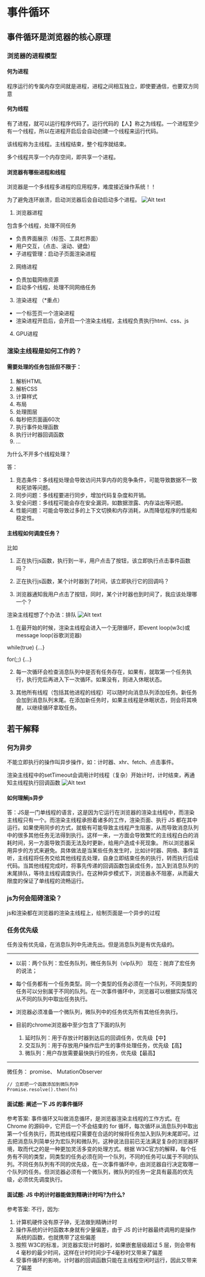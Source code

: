# 事件循环

## 事件循环是浏览器的核心原理

### 浏览器的进程模型

#### 何为进程

程序运行的专属内存空间就是进程，进程之间相互独立，即使要通信，也要双方同意

#### 何为线程

有了进程，就可以运行程序代码了。运行代码的【人】称之为线程。一个进程至少有一个线程，所以在进程开启后会自动创建一个线程来运行代码。

该线程称为主线程。主线程结束，整个程序就结束。

多个线程共享一个内存空间，即共享一个进程。

#### 浏览器有哪些进程和线程

浏览器是一个多线程多进程的应用程序，难度接近操作系统！！

为了避免连环崩溃，启动浏览器后会自动启动多个进程。
![Alt text](image.png)

1. 浏览器进程

包含多个线程，处理不同任务

  + 负责界面展示（标签、工具栏界面）
  + 用户交互，（点击、滚动、键盘）
  + 子进程管理：启动子页面渲染进程

2. 网络进程

  + 负责加载网络资源
  + 启动多个线程，处理不同网络任务

3. 渲染进程 （*重点）

  + 一个标签页一个渲染进程
  + 渲染进程开启后，会开启一个渲染主线程，主线程负责执行html、css、js

4. GPU进程

### 渲染主线程是如何工作的？

#### 需要处理的任务包括但不限于：

  1. 解析HTML
  2. 解析CSS
  3. 计算样式
  4. 布局
  5. 处理图层
  6. 每秒把页面画60次
  7. 执行事件处理函数
  8. 执行计时器回调函数
  9. ...

  为什么不开多个线程处理？

答：
1. 竞态条件：多线程处理会导致访问共享内存的竞争条件，可能导致数据不一致和死锁等问题。
2. 同步问题：多线程要进行同步，增加代码复杂度和开销。
3. 安全问题：多线程可能会存在安全漏洞，如数据泄露、内存溢出等问题。
4. 性能问题：可能会导致过多的上下文切换和内存消耗，从而降低程序的性能和稳定性。

#### 主线程如何调度任务？

比如

1. 正在执行js函数，执行到一半，用户点击了按钮，该立即执行点击事件函数吗？

2. 正在执行js函数，某个计时器到了时间，该立即执行它的回调吗？

3. 浏览器通知我用户点击了按钮，同时，某个计时器也到时间了，我应该处理哪一个？ 

渲染主线程想了个办法：排队
![Alt text](image-1.png)

1. 在最开始的时候，渲染主线程会进入一个无限循环，即event loop(w3c)或message loop(谷歌浏览器)

while(true) {...}

for(;;) {...}

2. 每一次循环会检查消息队列中是否有任务存在，如果有，就取第一个任务执行，执行完后再进入下一次循环。如果没有，则进入休眠状态。

3. 其他所有线程（包括其他进程的线程）可以随时向消息队列添加任务。新任务会加到消息队列末尾。在添加新任务时，如果主线程是休眠状态，则会将其唤醒，以继续循环拿取任务。

## 若干解释

### 何为异步

 不能立即执行的操作叫异步操作，如：计时器、xhr、fetch、点击事件。

渲染主线程中的setTimeout会调用计时线程（复杂）开始计时，计时结束，再通知主线程执行回调函数
![Alt text](image-2.png)

#### 如何理解js异步

答：JS是一门单线程的语言，这是因为它运行在浏览器的渲染主线程中，而渲染主线程只有一个。而渲染主线程承担着诸多的工作，渲染页面、执行 JS 都在其中运行。如果使用同步的方式，就极有可能导致主线程产生阻塞，从而导致消息队列中的很多其他任务无法得到执行。这样一来，一方面会导致繁忙的主线程白白的消耗时间，另一方面导致页面无法及时更新，给用户造成卡死现象。
所以浏览器采用异步的方式来避免。具体做法是当某些任务发生时，比如计时器、网络、事件监听，主线程将任务交给其他线程去处理，自身立即结束任务的执行，转而执行后续代码。当其他线程完成时，将事先传递的回调函数包装成任务，加入到消息队列的末尾排队，等待主线程调度执行。在这种异步模式下，浏览器永不阻塞，从而最大限度的保证了单线程的流畅运行。


### js为何会阻碍渲染？

js和渲染都在浏览器的渲染主线程上，绘制页面是一个异步的过程

### 任务优先级

任务没有优先级，在消息队列中先进先出。但是消息队列是有优先级的。

***
+ 以前：两个队列：宏任务队列，微任务队列（vip队列）
现在：抛弃了宏任务的说法；
+ 每个任务都有一个任务类型。同一个类型的任务必须在一个队列，不同类型的任务可以分别属于不同的队列。在一次事件循环中，浏览器可以根据实际情况从不同的队列中取出任务执行。
+ 浏览器必须准备一个微队列，微队列中的任务优先所有其他任务执行。

+ 目前的chrome浏览器中至少包含了下面的队列
  1. 延时队列：用于存放计时器到达后的回调任务，优先级【中】
  2. 交互队列：用于存放用户操作后产生的事件处理任务，优先级【高】
  3. 微队列：用户存放需要最快执行的任务，优先级【最高】
***

微任务： promise、 MutationObserver
```
// 立即把一个函数添加到微队列中
Promise.resolve().then(fn)
```

#### 面试题: 阐述一下 JS 的事件循环
参考答案:
事件循环又叫做消息循环，是浏览器渲染主线程的工作方式。在Chrome 的源码中，它开启一个不会结束的 for 循环，每次循环从消息队列中取出第一个任务执行，而其他线程只需要在合适的时候将任务加入到队列未尾即可。过去把消息队列简单分为宏队列和微队列，这种说法目前已无法满足复杂的浏览器环境，取而代之的是一种更加灵活多变的处理方式。根据 W3C官方的解释，每个任务有不同的类型，同类型的任务必须在同一个队列，不同的任务可以属于不同的队列。不同任务队列有不同的优先级，在一次事件循环中，由浏览器自行决定取哪一个队列的任务。但浏览器必须有一个微队列，微队列的任务一定具有最高的优先级，必须优先调度执行。

#### 面试题: JS 中的计时器能做到精确计时吗?为什么?
参考答案:
不行，因为:
1. 计算机硬件没有原子钟，无法做到精确计时
2. 操作系统的计时函数本身就有少量偏差，由于 JS 的计时器最终调用的是操作系统的函数，也就携带了这些偏差
3. 按照 W3C的标准，浏览器实现计时器时，如果嵌套层级超过 5 层，则会带有 4 毫秒的最少时间，这样在计时时间少于4毫秒时又带来了偏差
4. 受事件循环的影响，计时器的回调函数只能在主线程空闲时运行，因此又带来了偏差